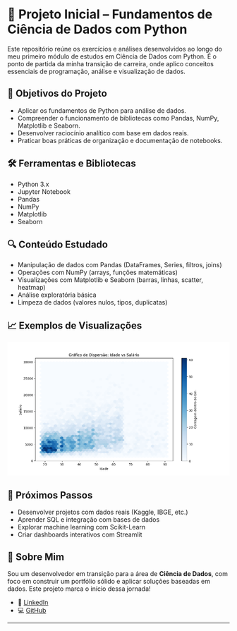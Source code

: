 # 🧠 Projeto Inicial – Fundamentos de Ciência de Dados com Python

Este repositório reúne os exercícios e análises desenvolvidos ao longo do meu primeiro módulo de estudos em Ciência de Dados com Python. É o ponto de partida da minha transição de carreira, onde aplico conceitos essenciais de programação, análise e visualização de dados.

## 📌 Objetivos do Projeto

- Aplicar os fundamentos de Python para análise de dados.
- Compreender o funcionamento de bibliotecas como Pandas, NumPy, Matplotlib e Seaborn.
- Desenvolver raciocínio analítico com base em dados reais.
- Praticar boas práticas de organização e documentação de notebooks.

## 🛠️ Ferramentas e Bibliotecas

- Python 3.x
- Jupyter Notebook
- Pandas
- NumPy
- Matplotlib
- Seaborn

## 🔍 Conteúdo Estudado

- Manipulação de dados com Pandas (DataFrames, Series, filtros, joins)
- Operações com NumPy (arrays, funções matemáticas)
- Visualizações com Matplotlib e Seaborn (barras, linhas, scatter, heatmap)
- Análise exploratória básica
- Limpeza de dados (valores nulos, tipos, duplicatas)

## 📈 Exemplos de Visualizações

![Gráfico de Distribuição](images/idade_salario.png)

## 🚀 Próximos Passos

- Desenvolver projetos com dados reais (Kaggle, IBGE, etc.)
- Aprender SQL e integração com bases de dados
- Explorar machine learning com Scikit-Learn
- Criar dashboards interativos com Streamlit

## 🙋 Sobre Mim

Sou um desenvolvedor em transição para a área de **Ciência de Dados**, com foco em construir um portfólio sólido e aplicar soluções baseadas em dados. Este projeto marca o início dessa jornada!

- 🔗 [LinkedIn](https://www.linkedin.com/in/ijulioduarte)
- 💻 [GitHub](https://github.com/iJulioDuarte)

---
